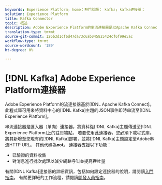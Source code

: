 ```yaml
---
keywords: Experience Platform; home；熱門話題； kafka; kafka連接器；
solution: Experience Platform
title: Kafka Connector
topic: 概述
description: Adobe Experience Platform的串流連接器是以Apache Kafka Connect為基礎。 此程式庫可用來將JSON事件從您資料中心的Kafka主題即時串流至Experience Platform。
translation-type: tm+mt
source-git-commit: 126b3d1cf6d47da73c6ab045825424cf6f99e5ac
workflow-type: tm+mt
source-wordcount: '189'
ht-degree: 0%

---
```



# [!DNL Kafka] Adobe Experience Platform連接器

Adobe Experience Platform的流連接器基於[!DNL Apache Kafka Connect]。 此程式庫可用來將資料中心的[!DNL Kafka]主題的JSON事件即時串流至[!DNL Experience Platform]。

串流連接器是匯入器（單向）連接器，將資料從[!DNL Kafka]主題傳送至[!DNL Experience Platform]上的註冊端點。 若要使用此連接器，您必須下載程式庫，將其新增至您現有的[!DNL Kafka]部署，並將[!DNL Kafka]主題設定至Adobe串流HTTP URL。 其他代碼為&#x200B;**not**。 連接器支援以下功能：

- 已驗證的資料收集
- 對消息進行批次處理以減少網路呼叫並提高吞吐量

有關[!DNL Kafka]連接器的詳細資訊，包括如何設定連接器的說明，請閱讀[入門指南](https://github.com/adobe/experience-platform-streaming-connect)。 有關更詳細的工作流程，請閱讀[開發人員指南](https://www.adobe.com/go/kafka-connector-developer-guide)。